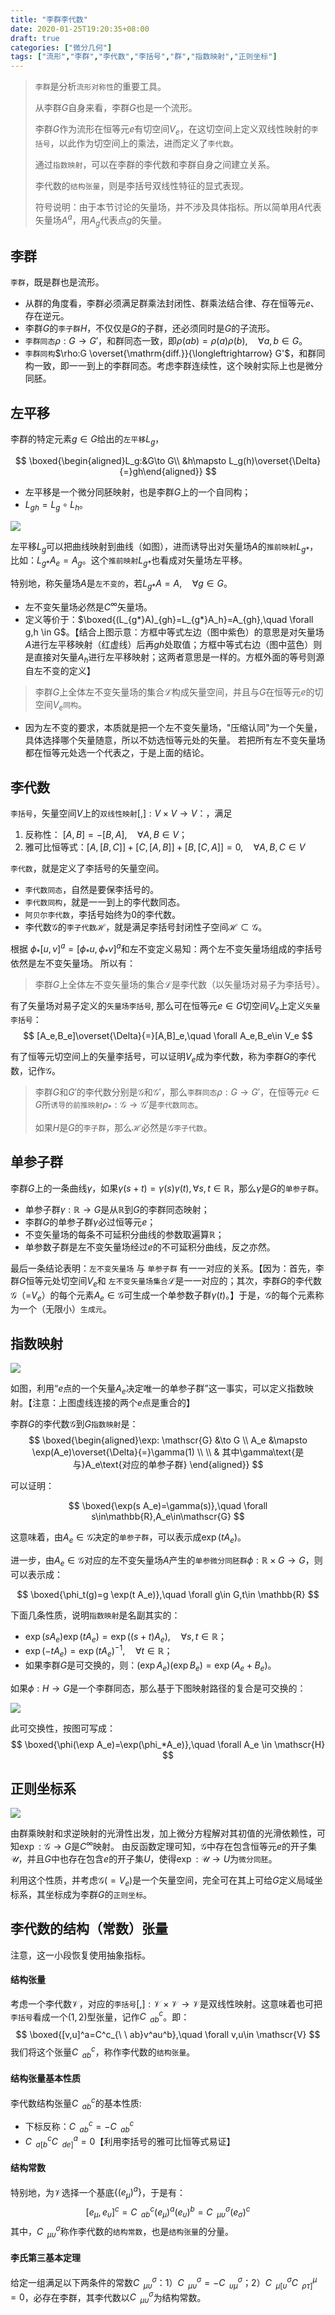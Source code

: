 ```yaml
---
title: "李群李代数"
date: 2020-01-25T19:20:35+08:00
draft: true
categories: ["微分几何"]
tags: ["流形","李群","李代数","李括号","群","指数映射","正则坐标"]
---
```



> `李群`是分析`流形对称性`的重要工具。
>
> 从李群$G$自身来看，李群$G$也是一个流形。
>
> 李群$G$作为流形在恒等元$e$有切空间$V_e$，在这切空间上定义双线性映射的`李括号`，以此作为切空间上的乘法，进而定义了`李代数`。
>
> 通过`指数映射`，可以在李群的李代数和李群自身之间建立关系。
>
> 李代数的`结构张量`，则是李括号双线性特征的显式表现。
>
> 符号说明：由于本节讨论的矢量场，并不涉及具体指标。所以简单用$A$代表矢量场$A^a$，用$A_g$代表点$g$的矢量。

<!--more-->

## 李群

`李群`，既是群也是流形。

- 从群的角度看，李群必须满足群乘法封闭性、群乘法结合律、存在恒等元$e$、存在逆元。
- 李群$G$的`李子群`$H$，不仅仅是$G$的子群，还必须同时是$G$的子流形。
- `李群同态`$\rho:G\to G'$，和群同态一致，即$\rho(a b)=\rho(a)\rho(b),\quad \forall a,b\in G$。
- `李群同构`$\rho:G \overset{\mathrm{diff.}}{\longleftrightarrow} G'$，和群同构一致，即一一到上的李群同态。考虑李群连续性，这个映射实际上也是微分同胚。

## 左平移

李群的特定元素$g\in G$给出的`左平移`$L_g$，

$$
\boxed{\begin{aligned}L_g:&G\to G\\ &h\mapsto L_g(h)\overset{\Delta}{=}gh\end{aligned}}
$$

- 左平移是一个微分同胚映射，也是李群$G$上的一个自同构；
- $L_{gh}=L_g\circ L_h$。

![](../images/0018.svg)

左平移$L_g$可以把曲线映射到曲线（如图），进而诱导出对矢量场$A$的`推前映射`$L_{g*}$，比如：$L_{g*}A_e=A_g$。这个`推前映射`$L_{g*}$也看成对矢量场左平移。

特别地，称矢量场$A$是`左不变的`，若$L_{g*}A=A,\quad \forall g\in G$。

- 左不变矢量场必然是$C^\infty$矢量场。
- 定义等价于：$\boxed{(L_{g*}A)_{gh}=L_{g*}A_h}=A_{gh},\quad \forall g,h \in G$。【结合上图示意：方框中等式左边（图中紫色）的意思是对矢量场$A$进行左平移映射（红虚线）后再$gh$处取值；方框中等式右边（图中蓝色）则是直接对矢量$A_h$进行左平移映射；这两者意思是一样的。方框外面的等号则源自左不变的定义】

> 李群$G$上全体左不变矢量场的集合$\mathscr{L}$构成矢量空间，并且与$G$在恒等元$e$的切空间$V_e$`同构`。

- 因为左不变的要求，本质就是把一个左不变矢量场，"压缩认同"为一个矢量，具体选择哪个矢量随意，所以不妨选恒等元处的矢量。  若把所有左不变矢量场都在恒等元处选一个代表之，于是上面的结论。

## 李代数

`李括号`，矢量空间$V$上的`双线性映射`$[,]:V\times V\to V$：，满足

1. 反称性： $[A,B]=-[B,A],\quad \forall A,B\in V$；
2. 雅可比恒等式：$[A,[B,C]]+[C,[A,B]]+[B,[C,A]]=0,\quad \forall A,B,C\in V$

`李代数`，就是定义了李括号的矢量空间。

- `李代数同态`，自然是要保李括号的。
- `李代数同构`，就是一一到上的李代数同态。
- `阿贝尔李代数`，李括号始终为0的李代数。
- 李代数$\mathscr{G}$的`李子代数`$\mathscr{H}$，就是满足李括号封闭性子空间$\mathscr{H}\subset \mathscr{G}$。

根据 $\phi_*[u,v]^a=[\phi_*u,\phi_*v]^a$和左不变定义易知：两个左不变矢量场组成的李括号依然是左不变矢量场。 所以有：

> 李群$G$上全体左不变矢量场的集合$\mathscr{L}$是李代数（以矢量场对易子为李括号）。


有了矢量场对易子定义的`矢量场李括号`, 那么可在恒等元$e\in G$切空间$V_e$上定义`矢量李括号`：
$$
[A_e,B_e]\overset{\Delta}{=}[A,B]_e,\quad \forall A_e,B_e\in V_e
$$

有了恒等元切空间上的矢量李括号，可以证明$V_e$成为李代数，称为李群$G$的李代数，记作$\mathscr{G}$。

>  李群$G$和$G'$的李代数分别是$\mathscr{G}$和$\mathscr{G}'$，那么`李群同态`$\rho:G\to G'$，在恒等元$e\in G$所`诱导的前推映射`$\rho_*:\mathscr{G}\to \mathscr{G}'$是`李代数同态`。
>
>  如果$H$是$G$的`李子群`，那么$\mathscr{H}$必然是$\mathscr{G}$`李子代数`。

## 单参子群

李群$G$上的一条曲线$\gamma$，如果$\gamma(s+t)=\gamma(s)\gamma(t),\forall s,t\in\mathbb{R}$，那么$\gamma$是$G$的`单参子群`。

- 单参子群$\gamma:\mathbb{R}\to G$是从$\mathbb{R}$到$G$的李群同态映射；
- 李群$G$的单参子群$\gamma$必过恒等元$e$；
- 不变矢量场的每条不可延积分曲线的参数取遍算$\mathbb{R}$；
- 单参数子群是左不变矢量场经过$e$的不可延积分曲线，反之亦然。

最后一条结论表明：`左不变矢量场` 与 `单参子群` 有一一对应的关系。【因为：首先，李群$G$恒等元处切空间$V_e$和 `左不变矢量场集合`$\mathscr{L}$是一一对应的；其次，李群$G$的李代数$\mathscr{G}$（=$V_e$）的每个元素$A_e\in \mathscr{G}$ ​可生成一个单参数子群$\gamma(t)$。】于是，$\mathscr{G}$的每个元素称为一个（无限小）`生成元`。

## 指数映射

![](../images/0019.svg)

如图，利用“$e$点的一个矢量$A_e$决定唯一的单参子群”这一事实，可以定义指数映射。【注意：上图虚线连接的两个$e$点是重合的】

李群$G$的李代数$\mathscr{G}$到$G$`指数映射`是：
$$
\boxed{\begin{aligned}\exp: \mathscr{G} &\to G \\ A_e &\mapsto  \exp(A_e)\overset{\Delta}{=}\gamma(1) \\ \\ &  其中\gamma\text{是与}A_e\text{对应的单参子群} \end{aligned}}
$$

可以证明：

$$
\boxed{\exp(s A_e)=\gamma(s)},\quad \forall s\in\mathbb{R},A_e\in\mathscr{G}
$$

这意味着，由$A_e\in\mathscr{G}$决定的`单参子群`，可以表示成$\exp(t A_e)$。

进一步，由$A_e\in\mathscr{G}$对应的左不变矢量场$A$产生的`单参微分同胚群`$\phi:\mathbb{R}\times G\to G$，则可以表示成：

$$
\boxed{\phi_t(g)=g \exp(t A_e)},\quad \forall g\in G,t\in \mathbb{R}
$$

下面几条性质，说明`指数映射`是名副其实的：

- $\exp(s A_e)\exp(t A_e)=\exp((s+t)A_e),\quad \forall s,t \in \mathbb{R}$；
- $\exp(-t A_e)=\exp(t A_e)^{-1},\quad \forall t \in \mathbb{R}$；
- 如果李群$G$是可交换的，则：$(\exp A_e)(\exp B_e)=\exp(A_e+B_e)$。

如果$\phi:H\to G$是一个李群同态，那么基于下图映射路径的复合是可交换的：

![](../images/0104.svg)

此可交换性，按图可写成：
$$
\boxed{\phi(\exp A_e)=\exp(\phi_*A_e)},\quad \forall A_e \in \mathscr{H}
$$


## 正则坐标系

![](../images/0105.svg)

由群乘映射和求逆映射的光滑性出发，加上微分方程解对其初值的光滑依赖性，可知$\exp:\mathscr{G}\to G$是$C^\infty$映射。 由反函数定理可知，$\mathscr{G}$中存在包含恒等元$e$的开子集$\mathscr{U}$，并且$G$中也存在包含$e$的开子集$U$，使得$\exp:\mathscr{U}\to U$为`微分同胚`。

利用这个性质，并考虑$\mathscr{G}(=V_e)$是一个矢量空间，完全可在其上可给$G$定义局域坐标系，其坐标成为李群$G$的`正则坐标`。

## 李代数的结构（常数）张量

注意，这一小段恢复使用抽象指标。

#### 结构张量

考虑一个李代数$\mathscr{V}$，对应的`李括号`$[,]:\mathscr{V}\times\mathscr{V}\to \mathscr{V}$是双线性映射。这意味着也可把`李括号`看成一个$(1,2)$型张量，记作$C^c_{\ \ ab}$。即：
$$
\boxed{[v,u]^a=C^c_{\ \ ab}v^au^b},\quad \forall v,u\in \mathscr{V}
$$
我们将这个张量$C^c_{\ \ ab}$，称作李代数的`结构张量`。

#### 结构张量基本性质

李代数结构张量$C^c_{\ \ ab}$的基本性质:

- 下标反称：$C^c_{\ \ ab}=-C^c_{\ \ ab}$
- $C^c_{\ \ a[b}C^a_{\ \ de]}=0$【利用李括号的雅可比恒等式易证】

#### 结构常数

特别地，为$\mathscr{V}$选择一个基底$\{(e_\mu)^a\}$，于是有：
$$
[e_\mu,e_\upsilon]^c=C^c_{\ \  ab}(e_\mu)^a(e_\upsilon)^b=C^\sigma_{\ \ \mu\upsilon}(e_\sigma)^c
$$
其中，$C^\sigma_{\ \ \mu\upsilon}$称作李代数的`结构常数`，也是`结构张量`的分量。

#### 李氏第三基本定理

给定一组满足以下两条件的常数$C^\sigma_{\ \ \mu\upsilon}$：1）$C^\sigma_{\ \ \mu\upsilon}=-C^\sigma_{\ \ \upsilon\mu}$；2）$C^\sigma_{\ \ \mu[\upsilon}C^\mu_{\ \ \rho\tau]}=0$，必存在李群，其李代数以$C^\sigma_{\ \ \mu\upsilon}$为结构常数。



